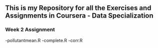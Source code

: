 ## This is my Repository for all the Exercises and Assignments in Coursera - Data Specialization

### Week 2 Assignment

-pollutantmean.R
-complete.R
-corr.R
